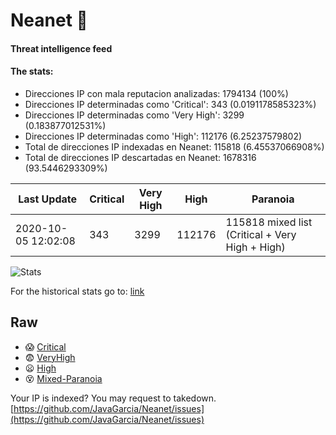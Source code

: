 # Neanet :hocho:
#### Threat intelligence feed
#### The stats:

- Direcciones IP con mala reputacion analizadas: 1794134 (100%)
- Direcciones IP determinadas como 'Critical':  343 (0.0191178585323%)
- Direcciones IP determinadas como 'Very High':  3299 (0.183877012531%)
- Direcciones IP determinadas como 'High':  112176 (6.25237579802)
- Total de direcciones IP indexadas en Neanet:  115818 (6.45537066908%)
- Total de direcciones IP descartadas en Neanet:  1678316 (93.5446293309%)

| Last Update | Critical | Very High | High | Paranoia |
| --- | --- | --- | --- | --- |
| 2020-10-05 12:02:08 | 343 | 3299 | 112176 | 115818 mixed list (Critical + Very High + High)|

![Stats](https://docs.google.com/spreadsheets/d/e/2PACX-1vSnaNMIXVabIpDJjufMlzH7poXnshF3mgd8Is1g9ytUEzVsP5my4Trn8f-xkoLLQ38xpL3HtmUexLo6/pubchart?oid=501124687&format=image)

For the historical stats go to: [link](/stats.csv)
## Raw
- :scream: [Critical](https://raw.githubusercontent.com/JavaGarcia/Neanet/master/blacklists/neanet_critical.txt)
- :fearful: [VeryHigh](https://raw.githubusercontent.com/JavaGarcia/Neanet/master/blacklists/neanet_veryHigh.txtt)
- :frowning: [High](https://raw.githubusercontent.com/JavaGarcia/Neanet/master/blacklists/neanet_high.txt)
- :dizzy_face: [Mixed-Paranoia](https://raw.githubusercontent.com/JavaGarcia/Neanet/master/blacklists/neanet_all.txt)


Your IP is indexed? You may request to takedown. [https://github.com/JavaGarcia/Neanet/issues](https://github.com/JavaGarcia/Neanet/issues)
















































































































































































































































































































































































































































































































































































































































































































































































































































































































































































































































































































































































































































































